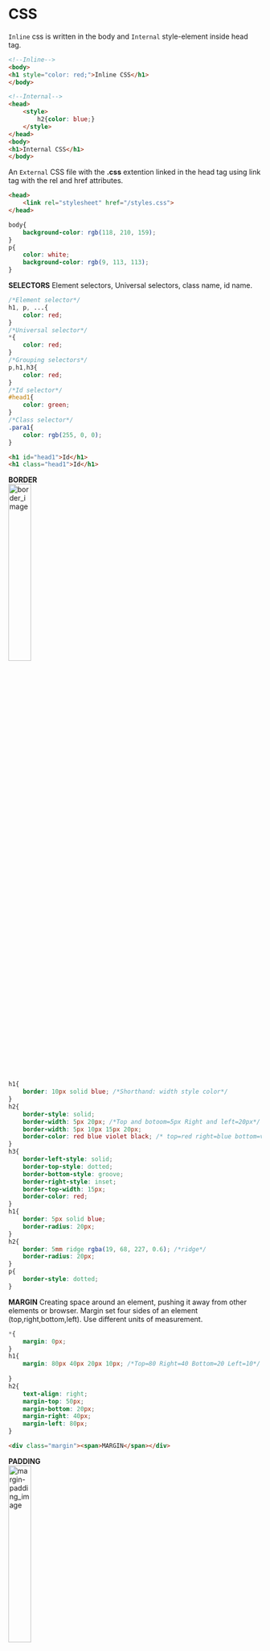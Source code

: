 # CSS
`Inline` css is written in the body and `Internal` style-element inside head tag.
```html
<!--Inline-->
<body>
<h1 style="color: red;">Inline CSS</h1>
</body>

<!--Internal-->
<head>
    <style>
        h2{color: blue;}
    </style>
</head>
<body>
<h1>Internal CSS</h1>
</body>
```

An `External` CSS file with the **.css** extention linked in the head tag using link tag with the rel and href attributes.
```html
<head>
    <link rel="stylesheet" href="/styles.css">
</head>
```
```css
body{
    background-color: rgb(118, 210, 159);
}
p{
    color: white;
    background-color: rgb(9, 113, 113);
}
```

**SELECTORS** Element selectors, Universal selectors, class name, id name.
```css
/*Element selector*/
h1, p, ...{
    color: red;
}
/*Universal selector*/
*{
    color: red;
}
/*Grouping selectors*/
p,h1,h3{
    color: red;
}
/*Id selector*/
#head1{
    color: green;
}
/*Class selector*/
.para1{
    color: rgb(255, 0, 0);
}
```
```html
<h1 id="head1">Id</h1>
<h1 class="head1">Id</h1>
```

**BORDER**<br>
<img src="images/borders.PNG" alt="border_image" width="30%" height="30%"><br>

```css
h1{
    border: 10px solid blue; /*Shorthand: width style color*/
}
h2{
    border-style: solid;
    border-width: 5px 20px; /*Top and botoom=5px Right and left=20px*/
    border-width: 5px 10px 15px 20px;
    border-color: red blue violet black; /* top=red right=blue bottom=violet left=black*/
}
h3{
    border-left-style: solid;
    border-top-style: dotted;
    border-bottom-style: groove;
    border-right-style: inset;
    border-top-width: 15px;
    border-color: red;
}
h1{
    border: 5px solid blue;
    border-radius: 20px;
}
h2{
    border: 5mm ridge rgba(19, 68, 227, 0.6); /*ridge*/
    border-radius: 20px;
}
p{
    border-style: dotted;
}
```

**MARGIN** Creating space around an element, pushing it away from other elements or browser. Margin set four sides of an element (top,right,bottom,left). Use different units of measurement.
```css
*{
    margin: 0px;
}
h1{
    margin: 80px 40px 20px 10px; /*Top=80 Right=40 Bottom=20 Left=10*/
    
}
h2{
    text-align: right;
    margin-top: 50px;
    margin-bottom: 20px;
    margin-right: 40px;
    margin-left: 80px;
}

```
```html
<div class="margin"><span>MARGIN</span></div>
```

**PADDING**<br>
<img src="images/margin-padding.png" alt="margin-padding_image" width="30%" height="30%"><br>

```css
.padding-h2{
    padding: 20px; /*TOP RIGHT BOTTOM LEFT*/
    padding: 20px 50px; /*TOP=20 BOTTOM=20 RIGHT=50 LEFT=50*/
    padding: 10px 50px 80px; /*TOP=10 RIGHT=50 BOTTOM=80 LEFT=50*/
}
.padding-para{
    padding-top: 10px;
    padding-right: 20px;
    padding-bottom: 40px;
    padding-left: 80px;
}
```

**HEIGHT and WIDTH**<br>
<img src="images/pad-height-width.PNG" alt="height-width_image" width="30%" height="30%"><br>

```css
.height-width-h3{
    border: 5px solid blueviolet;
    width: 250px;
    height: 50px;
}

.height-width-div{
    height: 100px;
    width: 100px;
    background-color: blueviolet;
}
```

**OUTLINE**<br>

<img src="images/outline.PNG" alt="outline_image" width="30%" height="30%"><br>

```css
h4{
    border: 5px solid red;
    outline-style: solid;
    outline-width: 2px;
    outline-color: blue;
    outline-offset: 5px;
}
h5{
    outline: 5px dotted red /*outline shorthand*/
    outline-offset: 5px
}
```
Background Image can put in any element
```css
body{
    background-image: url("/images/cat.jpg");
    background-repeat: no-repeat; /*x, y positions*/
    background-position: top right; /* positions*/
    background-attachment: fixed;/*image fixed, scroll*/
    background-size: cover;
}
```

TEXT<br>
<img src="images/textshadow.PNG" alt="textshadow_image" width="30%" height="30%"><br>

```css
p{
    text-align: center;
    text-decoration: underline;
    text-transform: uppercase;
    text-indent: 30px;
    letter-spacing: 5px;
    line-height: 2;
    word-spacing: 5px;
    text-shadow: 2px 5px 10px black; /*horizontal vertical blur*/
}
```

LIST
```css
list-style-type: square;
list-style-type: upper-alpha; 
ul,ol{
    list-style-position: inside;
}
li{
    border: 1px solid black;
}
```

TABLE<br>
<img src="images/list-table.PNG" alt="list-table_image" width="30%" height="30%"><br>
Table Hoover and Odd<br>
<img src="images/table-hoover-odd.PNG" alt="table-hoover-odd_image" width="30%" height="30%"><br>

```css
table, th,td{
    border: 2px solid black;
    border-collapse: collapse;
}
table{
    width: 100%;
}
th{
    height: 30px;
    vertical-align: middle;
    background-color: blueviolet;
    color: white;
}
td{
    height: 25px;
    text-align: center;
    /* background-color: yellow; */
}
tr:hover{
    background-color: grey; /*hoover tr !No bgc defined at td*/
}
tr:nth-child(odd){
    background-color: yellowgreen; /*Odd-even !No bgc defined at td*/
}
```

OVERFLOW example div text<br>

<img src="images/overflow-problem.PNG" alt="overflow-problem_image" width="30%" height="30%">
<img src="images/overflow-prosolved.PNG" alt="overflow-prosolved_image" width="30%" height="30%"><br>

```css
.overflow{
    background-color: yellowgreen;
    width: 250px;
    height: 200px;
    
    overflow: visible;/*default state*/
    overflow: hidden;/*no overflow*/
    overflow: scroll;/*scroll*/
    overflow: auto; /*default scroll*/
}
```

**ABSOLUTE UNITS & RELATIVE UNITS**<br>
ABSOLUTE UNITS:
`px` (pixels), `cm` (centimeters), `mm` (millimeters), `in` (inches), `pt` (points), `pc` (picas): Also<br>
RELATIVE UNITS:
`em`: Relative to the font size of the element itself.
`rem`: Relative to the font size of the root element (`<html>`).
`%` (percentage): Relative to the parent element's size.
`vw` (viewport width), `vh` (viewport height): Relative to the viewport's dimensions.
`vmin`, `vmax`: Relative to the smaller or larger dimension of the viewport, respectively.
`ch`: Relative to the width of the "0" character.
`ex`: Relative to the x-height of the font.

```html
<div class="div-parent-em">
    <p>Paragraph 1</p>
    <div class="div-chil-em"> <!--child inherit fontsize as below mentioned-->
        <p>Paragraph 2</p>  
    </div>
</div>


.div-parent-em{
    font-size: 20px;
}
```
EM
```css
.div-parent-em{
    font-size: 20px;
}
.div-child-em{
    font-size: 2em; /*child double from parent*/
}
```

**`EM`**<br>
<img src="images/em-relative-unit.PNG" alt="em-relative-unit_image" width="30%" height="30%"><br>

REM
```css
html{
    font-size: 20px;    /*Root value passing through REM EM*/
}
.div-parent-em{
    font-size: 2rem;    /*REM = 2*root */
}
.div-child-em{
    font-size: .5em;    /*.5em half from parent 2rem */
}
```
**VIEWPORT**  is the user's visible area of a web page. Here empty parent child div tag. **PERCENTAGE** relative to the parent element<br>
<img src="images/viewport-percentage.PNG" alt="viewport-percentage_image" width="30%" height="30%"><br>

```css
.div-parent-viewport{
    width: 30vw;
    height: 10vh;
    background-color: blueviolet;
}
.div-child-viewport{
    width: 50%;
    height: 75%;
    background-color: blue;
}

<div class="div-parent-viewport">
    <div class="div-child-viewport">
    </div>
</div>
```
**LINK**
```css
<a href="#" class="link1">Google</a>
<a href="#" class="link2">Facebook</a>
<a href="#" class="link3">Instagram</a>

a{
    color: red;
    text-decoration: none;
    cursor: pointer;
    padding: 10px;
}
a:hover{
    color: black;
    background-color: red;
}
```

**POSITIONS**<br>
1.Static - Default, cant change TOP, BOTTOM, LEFT, RIGHT properties.<br>
2.Rlative - it to be adjusted away from its normal position. Other content will not be adjusted to fit into any gap left by the element.<br>
3.Absolute -  is positioned relative to the nearest positioned ancestor, if an absolute positioned element has no positioned ancestors, it uses the document body
4.Fixed 
5.Sticky

```css
<div class="parent-position">
    <div class="child-position1"></div>
    <div class="child-position2"></div>
    <div class="child-position3"></div>
    <div class="child-position4"></div>
</div>

.parent-position{
    width: 300px;
    height: 200px;
    border: 2px solid black;
    margin: auto;
}
.child-position1{
    width: 40px;
    height: 40px;
    background-color: blue;
    margin: 2px;
  /*position: static;    Static or default value*/
  /*top: 10px;           any value wont apply Static or default  */
    position: relative;
    left: 40px;
    top: 25px;
}
.child-position2{
    width: 40px;
    height: 40px;
    background-color: green;
    margin: 2px;
}
.child-position3{
    width: 40px;
    height: 40px;
    background-color: yellowgreen;
    margin: 2px;
}
.child-position4{
    width: 40px;
    height: 40px;
    background-color: blueviolet;
    margin: 2px;
}
```